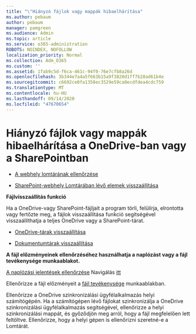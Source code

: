 ```yaml
---
title: "\"Hiányzó fájlok vagy mappák hibaelhárítása"
ms.author: pebaum
author: pebaum
manager: pamgreen
ms.audience: Admin
ms.topic: article
ms.service: o365-administration
ROBOTS: NOINDEX, NOFOLLOW
localization_priority: Normal
ms.collection: Adm_O365
ms.custom: ''
ms.assetid: 1fab9c5d-f6ca-461c-94f0-76e7cfb8a26d
ms.openlocfilehash: 3b344e7a4a5f663b15a9f3820d1ff7b28ad61b4e
ms.sourcegitcommit: c6692ce0fa1358ec3529e59ca0ecdfdea4cdc759
ms.translationtype: MT
ms.contentlocale: hu-HU
ms.lasthandoff: 09/14/2020
ms.locfileid: "47670654"
---
```

# <a name="troubleshooting-missing-files-or-folders-in-onedrive-or-sharepoint"></a>Hiányzó fájlok vagy mappák hibaelhárítása a OneDrive-ban vagy a SharePointban

- [A webhely lomtárának ellenőrzése](https://support.office.com/article/restore-deleted-items-from-the-site-collection-recycle-bin-5fa924ee-16d7-487b-9a0a-021b9062d14b)

- [SharePoint-webhely Lomtárában lévő elemek visszaállítása](https://support.office.com/article/Restore-deleted-files-or-folders-in-OneDrive-949ada80-0026-4db3-a953-c99083e6a84f)



**Fájlvisszaállítás funkció**

Ha a OneDrive-vagy SharePoint-fájljait a program törli, felülírja, elrontotta vagy fertőzte meg, a fájlok visszaállítása funkció segítségével visszaállíthatja a teljes OneDrive vagy a SharePoint-tárat.

- [OneDrive-tárak visszaállítása](https://support.office.com/article/restore-your-onedrive-fa231298-759d-41cf-bcd0-25ac53eb8a15)

- [Dokumentumtárak visszaállítása](https://support.office.com/article/restore-a-document-library-317791c3-8bd0-4dfd-8254-3ca90883d39a)

**A fájl előzményeinek ellenőrzéséhez használhatja a naplózást vagy a fájl tevékenysége munkaablakot.**

[A naplózási jelentések ellenőrzése](https://docs.microsoft.com/microsoft-365/compliance/search-the-audit-log-in-security-and-compliance) </a> Navigálás [itt](https://protection.office.com/#/unifiedauditlog)

Ellenőrizze a fájl előzményeit a [fájl tevékenysége](https://support.office.com/article/File-activity-in-a-document-library-6105ecda-1dd0-4f6f-9542-102bf5c0ffe0) munkaablakban.

Ellenőrizze a OneDrive szinkronizálási ügyfélalkalmazás helyi számítógépén.  Ha a számítógépen lévő fájlokat szinkronizálja a OneDrive szinkronizálási ügyfélalkalmazás segítségével, ellenőrizze a helyi szinkronizálási mappát, és győződjön meg arról, hogy a fájl megfelelően lett feltöltve. Ellenőrizze, hogy a helyi gépen is ellenőrizni szeretné-e a Lomtárát.



